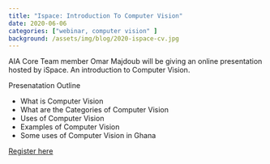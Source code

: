 ```yaml
---
title: "Ispace: Introduction To Computer Vision"
date: 2020-06-06
categories: ["webinar, computer vision" ]
background: /assets/img/blog/2020-ispace-cv.jpg
---
```


AIA Core Team member Omar Majdoub will be giving an online presentation hosted by iSpace.
An introduction to Computer Vision.

Presenatation Outline
- What is Computer Vision
- What are the Categories of Computer Vision
- Uses of Computer Vision
- Examples of Computer Vision
- Some uses of Computer Vision in Ghana


[Register here](https://bit.ly/2ZSxkQb)
